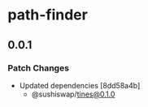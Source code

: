 # path-finder

## 0.0.1

### Patch Changes

- Updated dependencies [8dd58a4b]
  - @sushiswap/tines@0.1.0
